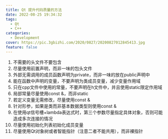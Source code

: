 ```yaml
---
title: Qt 提升代码质量的方法
date: 2022-08-25 19:34:32
tags:
  - Qt
  - C++
categories:
  - Development
cover: https://pic.3gbizhi.com/2020/0827/20200827012845413.jpg
feature: false
---
```


1. 不需要的头文件不要包含
2. 尽量使用前置声明，而非一味的包头文件
3. 外部无需调用的成员函数声明为private，而非一味的放在public声明中
4. 能在函数中声明的变量，不要声明为类成员变量，减少变量作用域
5. 只在cpp文件中使用的常量，不要声明在h文件中，并且使用static限定作用域
6. 局部常量尽量使用const &，而非static
7. 若定义变量无需修改，尽量使用const &
8. 针对形参，如果是类而非基本数据类型则使用const &
9. 在使用qt信号槽+lambda表达式时，第三个参数尽量指定具体对象，否则可能造成多次连接的情况
10. 尽量使用初始化列表初始化成员变量
11. 尽量使用Qt对象树或者智能指针（注意二者不能共用），而非裸指针
